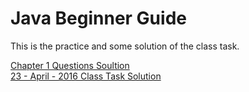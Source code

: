 # Java Beginner Guide
This is the practice and some solution of the class task.

[Chapter 1 Questions Soultion](https://github.com/hassanshahzadaheer/JavaBeginnerGuide/tree/master/chapter1/SelfTest) <br>
[23 - April - 2016 Class Task Solution](https://github.com/hassanshahzadaheer/JavaBeginnerGuide/blob/master/ClassTask/Game.java)
